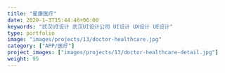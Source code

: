```yaml
---
title: "星康医疗"
date: 2020-1-3T15:44:46+06:00
keywords: "武汉UI设计 武汉UI设计公司 UI设计 UX设计 UE设计"
type: portfolio
image: "images/projects/13/doctor-healthcare.jpg"
category: ["APP/医疗"]
project_images: ["images/projects/13/doctor-healthcare-detail.jpg"]
weight: 95
---
```

